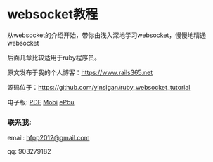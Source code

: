 # websocket教程

从websocket的介绍开始，带你由浅入深地学习websocket，慢慢地精通websocket

后面几章比较适用于ruby程序员。

原文发布于我的个人博客：https://www.rails365.net

源码位于：https://github.com/yinsigan/ruby_websocket_tutorial

电子版: [PDF](https://www.gitbook.com/download/pdf/book/yinsigan/websocket) [Mobi](https://www.gitbook.com/download/mobi/book/yinsigan/websocket) [ePbu](https://www.gitbook.com/download/epub/book/yinsigan/websocket)

### 联系我:

email: hfpp2012@gmail.com

qq: 903279182
